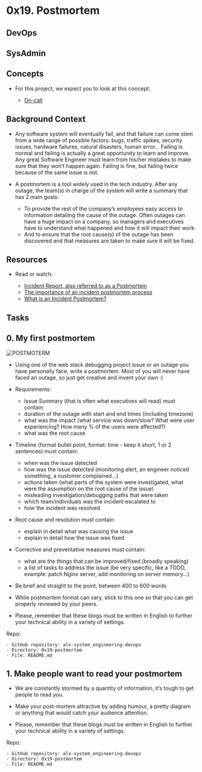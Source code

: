 # 0x19. Postmortem

## DevOps

## SysAdmin

## Concepts

- For this project, we expect you to look at this concept:

	- [On-call](#on-call)

## Background Context

- Any software system will eventually fail, and that failure can come stem from a wide range of possible factors: bugs, traffic spikes, security issues, hardware failures, natural disasters, human error… Failing is normal and failing is actually a great opportunity to learn and improve. Any great Software Engineer must learn from his/her mistakes to make sure that they won’t happen again. Failing is fine, but failing twice because of the same issue is not.

- A postmortem is a tool widely used in the tech industry. After any outage, the team(s) in charge of the system will write a summary that has 2 main goals:

	- To provide the rest of the company’s employees easy access to information detailing the cause of the outage. Often outages can have a huge impact on a company, so managers and executives have to understand what happened and how it will impact their work.
	- And to ensure that the root cause(s) of the outage has been discovered and that measures are taken to make sure it will be fixed.

## Resources

- Read or watch:

	- [Incident Report, also referred to as a Postmortem](#incident-report,-also-referred-to-as-a-Postmortem)
	- [The importance of an incident postmortem process](#the-importance-of-an-incident-postmortem-process)
	- [What is an Incident Postmortem?](#what-is-an-incident-postmortem?)

## Tasks

## 0. My first postmortem

![POSTMOTERM](https://s3.amazonaws.com/intranet-projects-files/holbertonschool-sysadmin_devops/294/pQ9YzVY.gif)

- Using one of the web stack debugging project issue or an outage you have personally face, write a postmortem. Most of you will never have faced an outage, so just get creative and invent your own :)

- Requirements:
	- Issue Summary (that is often what executives will read) must contain:
	- duration of the outage with start and end times (including timezone)
	- what was the impact (what service was down/slow? What were user experiencing? How many % of the users were affected?)
	- what was the root cause

- Timeline (format bullet point, format: time - keep it short, 1 or 2 sentences) must contain:

	- when was the issue detected
	- how was the issue detected (monitoring alert, an engineer noticed something, a customer complained…)
	- actions taken (what parts of the system were investigated, what were the assumption on the root cause of the issue)
	- misleading investigation/debugging paths that were taken
	- which team/individuals was the incident escalated to
	- how the incident was resolved

- Root cause and resolution must contain:

	- explain in detail what was causing the issue
	- explain in detail how the issue was fixed

- Corrective and preventative measures must contain:

	- what are the things that can be improved/fixed (broadly speaking)
	- a list of tasks to address the issue (be very specific, like a TODO, example: patch Nginx server, add monitoring on server memory…)

- Be brief and straight to the point, between 400 to 600 words

- While postmortem format can vary, stick to this one so that you can get properly reviewed by your peers.

- Please, remember that these blogs must be written in English to further your technical ability in a variety of settings.

Repo:

	- GitHub repository: alx-system_engineering-devops
	- Directory: 0x19-postmortem
	- File: README.md

## 1. Make people want to read your postmortem

- We are constantly stormed by a quantity of information, it’s tough to get people to read you.

- Make your post-mortem attractive by adding humour, a pretty diagram or anything that would catch your audience attention.

- Please, remember that these blogs must be written in English to further your technical ability in a variety of settings.

Repo:

	- GitHub repository: alx-system_engineering-devops
	- Directory: 0x19-postmortem
	- File: README.md
